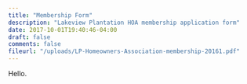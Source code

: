 ```yaml
---
title: "Membership Form"
description: "Lakeview Plantation HOA membership application form"
date: 2017-10-01T19:40:46-04:00
draft: false
comments: false
fileurl: "/uploads/LP-Homeowners-Association-membership-20161.pdf"
---
```


Hello.
